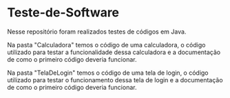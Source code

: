# Teste-de-Software

 Nesse repositório foram realizados testes de códigos em Java.

Na pasta "Calculadora" temos o código de uma calculadora, o código utilizado para testar a funcionalidade dessa calculadora e a documentação de como o primeiro código deveria funcionar.

Na pasta "TelaDeLogin" temos o código de uma tela de login, o código utilizado para testar o funcionamento dessa tela de login e a documentação de como o primeiro código deveria funcionar.
